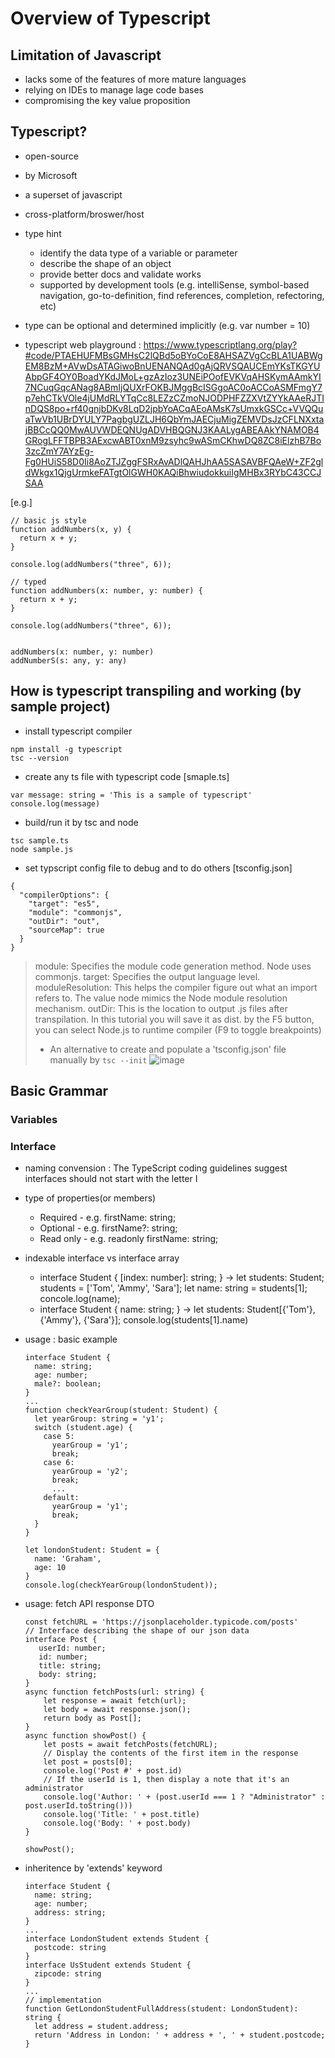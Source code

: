# Overview of Typescript

## Limitation of Javascript
- lacks some of the features of more mature languages
- relying on IDEs to manage lage code bases
- compromising the key value proposition

## Typescript?
- open-source
- by Microsoft
- a superset of javascript
- cross-platform/broswer/host

- type hint 
  - identify the data type of a variable or parameter
  - describe the shape of an object
  - provide better docs and validate works
  - supported by development tools (e.g. intelliSense, symbol-based navigation, go-to-definition, find references, completion, refectoring, etc)
 
- type can be optional and determined implicitly (e.g. var number = 10)
- typescript web playground : https://www.typescriptlang.org/play?#code/PTAEHUFMBsGMHsC2lQBd5oBYoCoE8AHSAZVgCcBLA1UABWgEM8BzM+AVwDsATAGiwoBnUENANQAd0gAjQRVSQAUCEmYKsTKGYUAbpGF4OY0BoadYKdJMoL+gzAzIoz3UNEiPOofEVKVqAHSKymAAmkYI7NCuqGqcANag8ABmIjQUXrFOKBJMggBcISGgoAC0oACCoASMFmgY7p7ehCTkVOle4jUMdRLYTqCc8LEZzCZmoNJODPHFZZXVtZYYkAAeRJTInDQS8po+rf40gnjbDKv8LqD2jpbYoACqAEoAMsK7sUmxkGSCc+VVQQuaTwVb1UBrDYULY7PagbgUZLJH6QbYmJAECjuMigZEMVDsJzCFLNXxtajBBCcQQ0MwAUVWDEQNUgADVHBQGNJ3KAALygABEAAkYNAMOB4GRogLFFTBPB3AExcwABT0xnM9zsyhc9wASmCKhwDQ8ZC8iElzhB7Bo3zcZmY7AYzEg-Fg0HUiS58D0Ii8AoZTJZggFSRxAvADlQAHJhAA5SASAVBFQAeW+ZF2gldWkgx1QjgUrmkeFATgtOlGWH0KAQiBhwiudokkuiIgMHBx3RYbC43CCJSAA

[e.g.]
```
// basic js style
function addNumbers(x, y) {
  return x + y;
}

console.log(addNumbers("three", 6));

// typed
function addNumbers(x: number, y: number) {
  return x + y;
}

console.log(addNumbers("three", 6));


addNumbers(x: number, y: number)
addNumberS(s: any, y: any)
```

## How is typescript transpiling and working (by sample project)
- install typescript compiler
```
npm install -g typescript
tsc --version
```

- create any ts file with typescript code
[smaple.ts]
```
var message: string = 'This is a sample of typescript'
console.log(message)
```

- build/run it by tsc and node
```
tsc sample.ts
node sample.js
```

- set typscript config file to debug and to do others
[tsconfig.json]
```
{
  "compilerOptions": {
    "target": "es5",
    "module": "commonjs",
    "outDir": "out",
    "sourceMap": true
  }
}
```
> module: Specifies the module code generation method. Node uses commonjs.
> target: Specifies the output language level.
> moduleResolution: This helps the compiler figure out what an import refers to. The value node mimics the Node module resolution mechanism.
> outDir: This is the location to output .js files after transpilation. In this tutorial you will save it as dist.
> by the F5 button, you can select Node.js to runtime compiler (F9 to toggle breakpoints)
>  * An alternative to create and populate a 'tsconfig.json' file manually by ``` tsc --init ```
> ![image](https://user-images.githubusercontent.com/59367560/135723205-ced26e2a-d994-42f7-874a-b7d9bee88f1f.png)

## Basic Grammar
### Variables
### Interface
- naming convension : The TypeScript coding guidelines suggest interfaces should not start with the letter I
- type of properties(or members)
  - Required - e.g. firstName: string;
  - Optional - e.g. firstName?: string;
  - Read only - e.g. readonly firstName: string;
- indexable interface vs interface array
  - interface Student { [index: number]: string; } -> let students: Student; students = ['Tom', 'Ammy', 'Sara']; let name: string = students[1]; concole.log(name);
  - interface Student { name: string; } -> let students: Student[{'Tom'}, {'Ammy'}, {'Sara'}]; console.log(students[1].name)
- usage : basic example
  ```
  interface Student {
    name: string;
    age: number;
    male?: boolean;
  }
  ...
  function checkYearGroup(student: Student) {
    let yearGroup: string = 'y1';
    switch (student.age) {
      case 5: 
        yearGroup = 'y1';
        break;
      case 6:
        yearGroup = 'y2';
        break;
        ...
      default:
        yearGroup = 'y1';
        break;
    }
  }
  
  let londonStudent: Student = {
    name: 'Graham',
    age: 10
  }
  console.log(checkYearGroup(londonStudent));
  ```

- usage: fetch API response DTO
  ```
  const fetchURL = 'https://jsonplaceholder.typicode.com/posts'
  // Interface describing the shape of our json data
  interface Post {
     userId: number;
     id: number;
     title: string;
     body: string;
  }
  async function fetchPosts(url: string) {
      let response = await fetch(url);
      let body = await response.json();
      return body as Post[];
  }
  async function showPost() {
      let posts = await fetchPosts(fetchURL);
      // Display the contents of the first item in the response
      let post = posts[0];
      console.log('Post #' + post.id)
      // If the userId is 1, then display a note that it's an administrator
      console.log('Author: ' + (post.userId === 1 ? "Administrator" : post.userId.toString()))
      console.log('Title: ' + post.title)
      console.log('Body: ' + post.body)
  }

  showPost();
  ```

- inheritence by 'extends' keyword
  ```
  interface Student {
    name: string;
    age: number;
    address: string;
  }
  ...
  interface LondonStudent extends Student {
    postcode: string
  }
  interface UsStudent extends Student {
    zipcode: string
  }
  ...
  // implementation
  function GetLondonStudentFullAddress(student: LondonStudent): string {
    let address = student.address;
    return 'Address in London: ' + address + ', ' + student.postcode;
  }
  ```
